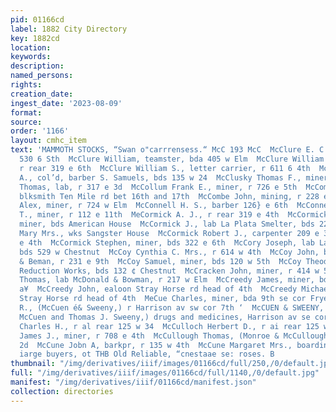 ```yaml
---
pid: 01166cd
label: 1882 City Directory
key: 1882cd
location: 
keywords: 
description: 
named_persons: 
rights: 
creation_date: 
ingest_date: '2023-08-09'
format: 
source: 
order: '1166'
layout: cmhc_item
text: 'MAMMOTH STOCKS, “Swan o"carrrensess.“ McC 193 McC  McClure E. C., miner, r
  530 6 Sth  McClure William, teamster, bda 405 w Elm  McClure William E., miner,
  r rear 319 e 6th  McClure William S., letter carrier, r 611 6 4th  McClurg Moses
  A., col’d, barber S. Samuels, bds 135 w 24  McClusky Thomas F., miner, r 906 © 7th  McCoigan
  Thomas, lab, r 317 e 3d  McCollum Frank E., miner, r 726 e 5th  McComb David P.,
  blksmith Ten Mile rd bet 16th and 17th  McCombe John, mining, r 228 e 7th  McConnell
  Alex, miner, r 724 w Elm  McConnell H. S., barber 126} e 6th  McConnell Soloman
  T., miner, r 112 e 11th  MeCormick A. J., r rear 319 e 4th  McCormick David H.,
  miner, bds American House  McCormick J., lab La Plata Smelter, bds 221 w Elm  McCormick
  Mary Mrs., wks Sangster House  McCormick Robert J., carpenter 209 e 3d, r rear 319
  e 4th  McCormick Stephen, miner, bds 322 e 6th  McCory Joseph, lab La Plata Smelter,
  bds 529 w Chestnut  McCoy Cynthia C. Mrs., r 614 w 4th  McCoy John, bkkpr Havens
  & Beman, r 231 e 9th  McCoy Samuel, miner, bds 120 w 5th  McCoy Theodore, lab Harrison
  Reduction Works, bds 132 ¢ Chestnut  McCracken John, miner, r 414 w 5th  McCrea
  Thomas, lab McDonald & Bowman, r 217 w Elm  McCreedy James, miner, bds 142 8 Toledo
  a¥  McCreedy John, ealoon Stray Horse rd head of 4th  McCreedy Michael, miner, r
  Stray Horse rd head of 4th  MeCue Charles, miner, bda 9th se cor Fryer  McCuen George
  R., (McCuen é& Sweeny,) r Harrison av sw cor 7th ‘  McCUEN & SWEENY, (George R.
  McCuen and Thomas J. Sweeny,) drugs and medicines, Harrison av se cor 7th  McCulloch
  Charles H., r al rear 125 w 34  McCulloch Herbert D., r ai rear 125 w 3d  McCulloch
  James J., miner, r 708 e 4th  McCullough Thomas, (Monroe & McCullough,) r 330 w
  2d  McCune Jobn A, barkpr, r 135 w 4th  McCune Margaret Mrs., boarding, 135 w 4th  to
  iarge buyers, ot THB Old Reliable, “cnestaae se: roses. B             '
thumbnail: "/img/derivatives/iiif/images/01166cd/full/250,/0/default.jpg"
full: "/img/derivatives/iiif/images/01166cd/full/1140,/0/default.jpg"
manifest: "/img/derivatives/iiif/01166cd/manifest.json"
collection: directories
---
```

